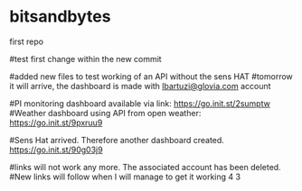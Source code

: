# bitsandbytes
first repo

#test first change within the new commit

#added new files to test working of an API without the sens HAT
#tomorrow it will arrive, the dashboard is made with lbartuzi@glovia.com account 

#PI monitoring dashboard available via link: https://go.init.st/2sumptw
#Weather dashboard using API from open weather: https://go.init.st/9pxruu9

#Sens Hat arrived. Therefore another dashboard created. https://go.init.st/90g03j9

#links will not work any more. The associated account has been deleted.
#New links will follow when I will manage to get it working 4 3

